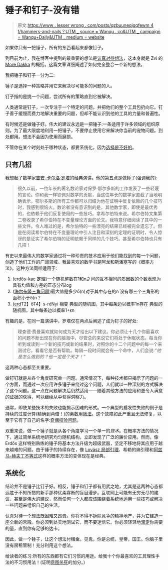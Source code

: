 # 锤子和钉子-没有错

> 原文:[https://www . lesser wrong . com/posts/qzbuuneqjgqfewm 4 f/hammers-and-nails？UTM _ source = Wanqu . co&UTM _ campaign = Wanqu+Daily&UTM _ medium = website](https://www.lesserwrong.com/posts/QzBuuNEqJGQFeWM4f/hammers-and-nails?utm_source=wanqu.co&utm_campaign=Wanqu+Daily&utm_medium=website)

如果你只有一把锤子，所有的东西看起来都像钉子。

到目前为止，我在博客中提到的最重要的想法是[认真对待想法](https://radimentary.wordpress.com/2018/01/18/singularity-mindset/)，这本身就是 Zvi 的 [More Dakka](https://thezvi.wordpress.com/2017/12/02/more-dakka/) 的概括。这篇文章详细阐述了如何完全整合一个新的想法。

我把锤子和钉子一分为二:

锤子是选择一种策略并用它来解决尽可能多的问题的人。

钉子指的是挑一个问题，尝试所有的策略直到它被解决。

人类通常是钉子，一次专注于一个特定的问题，并把他们的整个工具包扔向它。钉子善于缓慢而费力地解决重要的问题，但却不能认识到他的工具的力量和普遍性。

有时候还是做锤子好。伟大的建议永远是一把锤子:一条适用于许多领域的组织原则。为了最大限度地利用一把锤子，不要停止使用它来解决你当前的宠物问题。到处都用。想法不会因为使用而磨损。

不管你在某个时刻处于哪种状态，都要系统化，因为[选择是不好的](https://thezvi.wordpress.com/2017/07/22/choices-are-bad/)。

## 只有几招

我想起了数学家[吉安-卡尔洛·罗塔](https://en.wikipedia.org/wiki/Gian-Carlo_Rota)的经典演讲。他的第五点是做锤子(强调我的):

> 很久以前，一位年长的著名数论家对保罗·鄂尔多斯的工作发表了一些轻蔑的言论。你和我一样钦佩对数学的贡献，当这位年长的数学家直截了当地明确表示，鄂尔多斯的所有工作都可以归结为他在证明中反复依赖的几个技巧时，我感到很恼火。数论者没有意识到的是，其他数学家，即使是最优秀的，也依赖于他们反复使用的一些技巧。拿希尔伯特来说。希尔伯特文集第二卷收录了希尔伯特在不变量理论方面的论文。我特意仔细阅读了其中的一些文件。令人难过的是，希尔伯特的一些漂亮的结果已经被完全遗忘了。但是在阅读希尔伯特在不变量理论中引人注目和深刻的定理的证明时，令人惊讶的是证实了希尔伯特的证明依赖于同样的几个技巧。甚至希尔伯特也只有几招！

有史以来最伟大的数学家通过将一种珍贵的技术应用于他们能找到的每一个问题，创造了他们工作的广阔领域。我最喜欢的数学书是阿龙和斯潘塞写的《概率方法》。这种方法同样适用于:

1.  ([erdős–kac 定理](https://en.wikipedia.org/wiki/Erd%C5%91s%E2%80%93Kac_theorem))一个随机整数在1和n之间的互不相同的质因数的个数表现为具有均值和方差的正态分布log
2.  ([海尔布隆三角问题](https://en.wikipedia.org/wiki/Heilbronn_triangle_problem))最大值是多少δ(n)对于其中存在的n 没有哪三个三角形的面积小于δ(n？
3.  ([erd](https://arxiv.org/pdf/1201.6529.pdf)T2】őT4】s-réNyi 相变 典型的随机图，其中每条边以概率1n存在 典型的随机图，其中每条边以概率1+ϵn

有趣的是，在同一篇演讲中，罗塔仅在两点后阐述了成为钉子的好处:

> 理查德·费曼喜欢就如何成为天才给出以下建议。你必须让十几个你最喜欢的问题不断出现在你的脑海中，尽管总的来说它们将处于休眠状态。每当你听到或读到一个新的技巧或新的结果时，对照你的十二个问题中的每一个来测试它，看看它是否有帮助。每隔一段时间就会有一个命中，人们会说:*“他是怎么做到的？他一定是个天才！”*

这两种心态都至关重要。

做钉钉就是从各个角度研究单一问题。通常情况下，每种技术都只揭示了问题的一个方面，而通过一次应用许多锤子来绕过这个问题，人们就以一种深刻的方式解决了这个问题。这一点在问题解决后仍然适用——随着其他方法的应用和更令人满意的证据的获得，可以继续从中获得洞察力。

通常，即使某些技术的失败也能揭示困难的形式。一个典型的启发性失败的例子是持续的过度计算(精确到两倍！)的素数用[筛法](https://en.wikipedia.org/wiki/Sieve_theory)。这个故障如此严重且无法修复，以至于它有了自己的名字:[奇偶校验问题](https://terrytao.wordpress.com/2007/06/05/open-question-the-parity-problem-in-sieve-theory/)。

双重来说，做一个锤子就是从各个角度学习一个单一的*技术*。在概率方法的情况下，通过简单系统地研究均匀随机结构，立即发现了广泛的廉价应用。然而，像 Erdős 这样特别熟练的锤子将基本方法升级为超级武器，坚定不移地将其应用于越来越难的问题。由于锤子的持续存在，像 [Lovász 局部引理](https://en.wikipedia.org/wiki/Lov%C3%A1sz_local_lemma)、希勒的熵引理和[阿兹马-赫夫丁不等式](https://en.wikipedia.org/wiki/Azuma%27s_inequality)这样的概率方法的变体现在是经典。

## 系统化

结论并不是锤子比钉子好。相反，锤子和钉子都有用武之地，尤其是这两种心态都远胜于不知所措的新手那种优柔寡断的盲目漫步。互联网上可能有无穷无尽的建议，甚至是伟大的建议，然而任何一个人都应该围绕着系统地运用一些技巧或解决一些问题来组织自己的生活。

认真对待一个想法既困难又昂贵。你将不得不拆除竞争的精神地产，并为它建造一座全新的宫殿。你必须到处实地测试它，而不要迷信它。你必须轻轻地[滴定](https://en.wiktionary.org/wiki/titrate)你需要的量，直到你有足够的达卡。

因此，做一个锤子，让这个想法付租金。见鬼，你是总统，皇帝，国王。你脑子里没有房租管制！充分利用这个想法。

给读者的练习:所有的东西都有它们习惯的用途。给我十个你最喜欢的工具理性手法的不习惯用法！(证明[意图杀死](http://www.hpmor.com/chapter/16)的加分。)